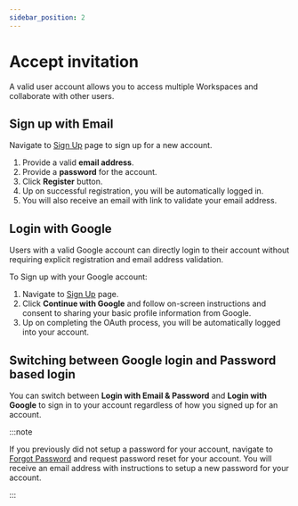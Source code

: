 ```yaml
---
sidebar_position: 2
---
```


# Accept invitation

A valid user account allows you to access multiple Workspaces and collaborate with other users.

## Sign up with Email

Navigate to [Sign Up](https://app.devraven.io/register) page to sign up for a new account.

1. Provide a valid **email address**.
2. Provide a **password** for the account.
3. Click **Register** button.
4. Up on successful registration, you will be automatically logged in.
5. You will also receive an email with link to validate your email address.


## Login with Google

Users with a valid Google account can directly login to their account without requiring explicit registration and email address validation.

To Sign up with your Google account:

1. Navigate to [Sign Up](https://app.devraven.io/register) page.
2. Click **Continue with Google** and follow on-screen instructions and consent to sharing your basic profile information from Google.
3. Up on completing the OAuth process, you will be automatically logged into your account.

## Switching between Google login and Password based login

You can switch between **Login with Email & Password** and **Login with Google** to sign in to your account regardless of how you signed up for an account.

:::note

If you previously did not setup a password for your account, navigate to [Forgot Password](https://app.devraven.io/requestResetPassword) and request password reset for your account. You will receive an email address with instructions to setup a new password for your account.

:::